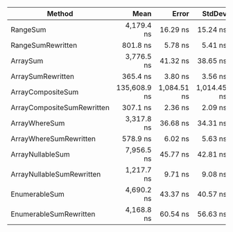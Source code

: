 |                     Method |         Mean |       Error |      StdDev |
|--------------------------- |-------------:|------------:|------------:|
|                   RangeSum |   4,179.4 ns |    16.29 ns |    15.24 ns |
|          RangeSumRewritten |     801.8 ns |     5.78 ns |     5.41 ns |
|                   ArraySum |   3,776.5 ns |    41.32 ns |    38.65 ns |
|          ArraySumRewritten |     365.4 ns |     3.80 ns |     3.56 ns |
|          ArrayCompositeSum | 135,608.9 ns | 1,084.51 ns | 1,014.45 ns |
| ArrayCompositeSumRewritten |     307.1 ns |     2.36 ns |     2.09 ns |
|              ArrayWhereSum |   3,317.8 ns |    36.68 ns |    34.31 ns |
|     ArrayWhereSumRewritten |     578.9 ns |     6.02 ns |     5.63 ns |
|           ArrayNullableSum |   7,956.5 ns |    45.77 ns |    42.81 ns |
|  ArrayNullableSumRewritten |   1,217.7 ns |     9.71 ns |     9.08 ns |
|              EnumerableSum |   4,690.2 ns |    43.37 ns |    40.57 ns |
|     EnumerableSumRewritten |   4,168.8 ns |    60.54 ns |    56.63 ns |